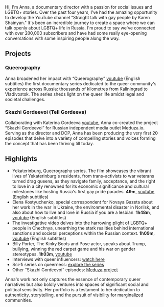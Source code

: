 Hi,
I'm Anna, a documentary director with a passion for social issues and LGBTQ+ stories. Over the past four years, I've had the amazing opportunity to develop the YouTube channel "Straight talk with gay people by Karen Shainyan." It's been an incredible journey to create a space where we can talk openly about LGBTQ+ life in Russia. I'm proud to say we've connected with over 200,000 subscribers and have had some really eye-opening conversations with some inspiring people along the way.

## Projects

### Queerography

Anna broadened her impact with “Queerography” [youtube](https://www.youtube.com/watch?v=a6dean6qJHM) (English subtitles) the first documentary series dedicated to the queer community's experience across Russia: thousands of kilometres from Kaliningrad to Vladivostok. The series sheds light on the queer life amidst legal and societal challenges.

### Skazhi Gordeevoi (Tell Gordeeva)

Collaborating with Katerina Gordeeva [youtube](https://www.youtube.com/c/skazhigordeevoy/featured), Anna co-created the project “Skazhi Gordeevoi” for Russian independent media outlet Meduza.io. Serving as the director and DOP, Anna has been producing the very first 20 episodes that delve into a variety of compelling stories and voices forming the concept that has been thriving till today.

## Highlights

- Yekaterinburg, Queerography series. The film showcases the vibrant lives of Yekaterinburg's residents, from trans-activists to war veterans turned drag queens, as they navigate family, acceptance, and the right to love in a city renowned for its economic significance and cultural milestones like hosting Russia's first gay pride parades. **49m**, [youtube](https://www.youtube.com/watch?v=a6dean6qJHM) (English subtitles)
- Elena Kostyuchenko, special correspondent for Novaya Gazeta about her work in the war in Ukraine, the environmental disaster in Norilsk, and also about how to live and love in Russia if you are a lesbian. **1h48m**, [youtube](https://www.youtube.com/watch?v=AAV7yPTHjyA) (English subtitles)
- The investigative video delves into the harrowing plight of LGBTQ+ people in Chechnya, unearthing the stark realities behind international sanctions and societal perceptions within the Russian context. **1h09m**, [youtube](https://www.youtube.com/watch?v=tCYTKvzrUug) (English subtitles)
- Billy Porter, The Kinky Boots and Pose actor, speaks about Trump, bullying, winning the red carpet game and his war on gender stereotypes. **1h03m**, [youtube](https://www.youtube.com/watch?v=FQdE7d3dtWM&t=0s)
- Interviews with queer influencers: [watch here](https://www.youtube.com/playlist?list=PLgNBPM5oMiVpZmbwLrUB5qkG4G7ASPJUr)
- Sci-fi series on queerness: [explore the series](https://www.youtube.com/playlist?list=PLgNBPM5oMiVpDK2tNhkbVlA0xqf_zneB_)
- Other “Skazhi Gordeevoi” episodes: [Meduza project](https://www.youtube.com/c/skazhigordeevoy/videos)

Anna's work not only captures the essence of contemporary queer narratives but also boldly ventures into spaces of significant social and political sensitivity. Her portfolio is a testament to her dedication to authenticity, storytelling, and the pursuit of visibility for marginalized communities.
